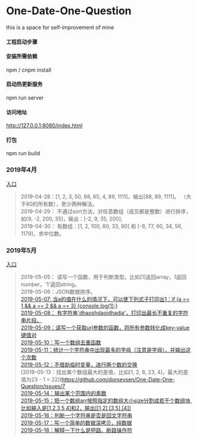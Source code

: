 # One-Date-One-Question
this is a space for self-improvement of mine

#### 工程启动步骤

#### 安装所需依赖
npm / cnpm install 

#### 启动热更新服务
npm run server  

#### 访问地址
http://127.0.0.1:8080/index.html


#### 打包
npm run build


### 2019年4月
[入口](https://github.com/dorseysen/One-Date-One-Question/blob/master/src/2019/2019-04.js)

> 2019-04-28：[1, 2, 3, 50, 88, 65, 4, 89, 1111]，输出[88, 89, 1111]。 （大于80的所有数），至少两种解法。  
> 2019-04-29： 不通过sort方法，对任意数组（成员都是整数）进行排序，如[9, -2, 200, 35]，输出：[-2, 9, 35, 200];  
> 2019-04-30： 有数组：[1, 2, 100, 80, 33, 90] 和 [-8, 77, 90, 34, 56, 1179]，求中位数。  

### 2019年5月
[入口](https://github.com/dorseysen/One-Date-One-Question/blob/master/src/2019/2019-05.js)

> 2019-05-05： 请写一个函数，用于判断类型。比如[1]返回array，1返回number，'1'返回string。  
> 2019-05-06：JSON数据排序。  
> [2019-05-07:  当a的值在什么的情况下，可以使下列式子打印出1：if (a == 1 && a == 2 && a == 3) {console.log(1);}](https://github.com/dorseysen/One-Date-One-Question/issues/1)  
> [2019-05-08： 有字符串'dhaoshdaoidhadia'，打印出最长不重复的字符串片段。](https://github.com/dorseysen/One-Date-One-Question/issues/2)  
> [2019-05-09：请写一个获取url参数的函数，将所有参数转化成key-value键值对](https://github.com/dorseysen/One-Date-One-Question/issues/3)  
> [2019-05-10：写一个数组去重函数](https://github.com/dorseysen/One-Date-One-Question/issues/4)  
> [2019-05-11：统计一个字符串中出现最多的字母（注意是字母），并输出这个次数](https://github.com/dorseysen/One-Date-One-Question/issues/5)  
> [2019-05-12：不借助临时变量，进行两个数的交换](https://github.com/dorseysen/One-Date-One-Question/issues/6)  
> [2019-05-13：找出某个数组最大的差值，比如[1, 2, 8, 23, 4]，最大的差值为23 - 1 = 22](https://github.com/dorseysen/One-Date-One-Question/issues/7  
> [2019-05-14：输出某个范围内的素数](https://github.com/dorseysen/One-Date-One-Question/issues/8)  
> [2019-05-15：把一个数组arr按照指定的数组大小size分割成若干个数组块,比如输入是[1,2,3,5,4]和2，输出[[1,2],[3,5],[4]]](https://github.com/dorseysen/One-Date-One-Question/issues/9)  
> [2019-05-16：判断一个字符串是否是回文字符串](https://github.com/dorseysen/One-Date-One-Question/issues/10)  
> [2019-05-17：写一个简单的数据深拷贝，纯数据](https://github.com/dorseysen/One-Date-One-Question/issues/11)  
> [2019-05-18：解释一下什么是短路、断路操作符](https://github.com/dorseysen/One-Date-One-Question/issues/12)  